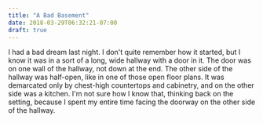 ```yaml
---
title: "A Bad Basement"
date: 2018-03-29T06:32:21-07:00
draft: true
---
```


I had a bad dream last night. I don't quite remember how it started, but I know it was in a sort of a long, wide hallway with a door in it. The door was on one wall of the hallway, not down at the end. The other side of the hallway was half-open, like in one of those open floor plans. It was demarcated only by chest-high countertops and cabinetry, and on the other side was a kitchen. I'm not sure how I know that, thinking back on the setting, because I spent my entire time facing the doorway on the other side of the hallway. 

